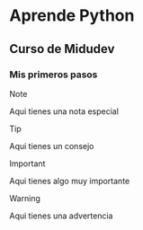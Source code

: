 # Aprende Python
## Curso de Midudev 
### Mis primeros pasos

> [!NOTE]
> Aqui tienes una nota especial

> [!TIP]
> Aqui tienes un consejo

> [!IMPORTANT]
Aqui tienes algo muy importante

> [!WARNING]
Aqui tienes una advertencia

